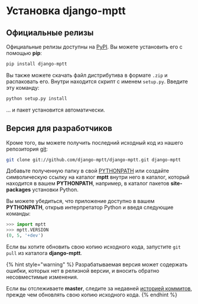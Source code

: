 # Установка django-mptt

## Официальные релизы

Официальные релизы доступны на [PyPI](https://pypi.org/project/django-mptt/). Вы можете установить его с помощью **pip**:

```bash
pip install django-mptt
```

Вы также можете скачать файл дистрибутива в формате `.zip` и распаковать его. Внутри находится скрипт с именем `setup.py`. Введите эту команду:

```bash
python setup.py install
```

… и пакет установится автоматически.

## Версия для разработчиков

Кроме того, вы можете получить последний исходный код из нашего репозитория [git](https://git-scm.com/):

```bash
git clone git://github.com/django-mptt/django-mptt.git django-mptt
```

Добавьте полученную папку в свой [PYTHONPATH](http://docs.python.org/tut/node8.html#SECTION008110000000000000000) или создайте символическую ссылку на каталог **mptt** внутри него в каталог, который находится в вашем **PYTHONPATH**, например, в каталог пакетов **site-packages** установки Python.

Вы можете убедиться, что приложение доступно в вашем **PYTHONPATH**, открыв интерпретатор Python и введя следующие команды:

```python
>>> import mptt
>>> mptt.VERSION
(0, 5, '+dev')
```

Если вы хотите обновить свою копию исходного кода, запустите `git pull` из каталога **django-mptt**.

{% hint style="warning" %}
Разрабатываемая версия может содержать ошибки, которых нет в релизной версии, и вносить обратно несовместимые изменения.

Если вы отслеживаете **master**, следите за недавней [историей коммитов](https://github.com/django-mptt/django-mptt/commits/master), прежде чем обновлять свою копию исходного кода.
{% endhint %}
